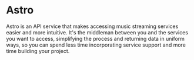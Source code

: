 # Astro

Astro is an API service that makes accessing music streaming services easier and more intuitive. It's the middleman between you and the services you want to access, simplifying the process and returning data in uniform ways, so you can spend less time incorporating service support and more time building your project.

